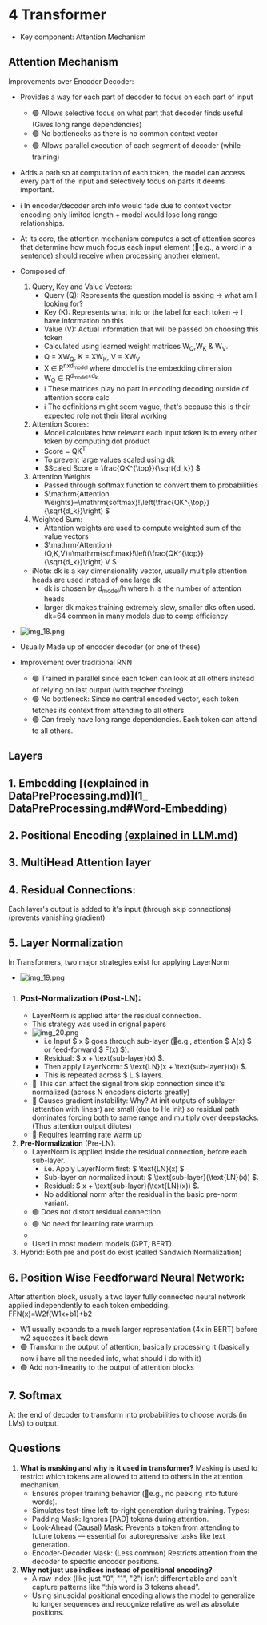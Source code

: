 # 4 Transformer

- Key component: Attention Mechanism

## Attention Mechanism

Improvements over Encoder Decoder:

- Provides a way for each part of decoder to focus on each part of input
    - 🟢 Allows selective focus on what part that decoder finds useful (Gives long range dependencies)
    - 🟢 No bottlenecks as there is no common context vector
    - 🟢 Allows parallel execution of each segment of decoder (while training)

- Adds a path so at computation of each token, the model can access every part of the input and selectively focus on
  parts it deems important.
- ℹ️ In encoder/decoder arch info would fade due to context vector encoding only limited length + model would lose long
  range relationships.
- At its core, the attention mechanism computes a set of attention scores that determine how much focus each input
  element (📌e.g., a word in a sentence) should receive when processing another element.
- Composed of:
    1. Query, Key and Value Vectors:
        - Query (Q): Represents the question model is asking -> what am I looking for?
        - Key (K): Represents what info or the label for each token -> I have information on this
        - Value (V): Actual information that will be passed on choosing this token
        - Calculated using learned weight matrices W<sub>Q</sub>,W<sub>K</sub> & W<sub>V</sub>.
        - Q = XW<sub>Q</sub>, K = XW<sub>K</sub>, V = XW<sub>V</sub>
        - X ∈ R<sup>nxd<sub>model</sub></sup> where dmodel is the embedding dimension
        - W<sub>Q</sub> ∈ R<sup>d<sub>model</sub>×d<sub>k</sub></sup>
        - ℹ️ These matrices play no part in encoding decoding outside of attention score calc
        - ℹ️ The definitions might seem vague, that's because this is their expected role not their literal working
    2. Attention Scores:
        - Model calculates how relevant each input token is to every other token by computing dot product
        - Score = QK<sup>T</sup>
        - To prevent large values scaled using dk
        - $Scaled Score = \frac{QK^{\top}}{\sqrt{d_k}} $
    3. Attention Weights
        - Passed through softmax function to convert them to probabilities
        - $\mathrm{Attention Weights}=\mathrm{softmax}\!\left(\frac{QK^{\top}}{\sqrt{d_k}}\right) $
    4. Weighted Sum:
        - Attention weights are used to compute weighted sum of the value vectors
        - $\mathrm{Attention}(Q,K,V)=\mathrm{softmax}\!\left(\frac{QK^{\top}}{\sqrt{d_k}}\right) V $

    - ℹ️Note: dk is a key dimensionality vector, usually multiple attention heads are used instead of one large dk
        - dk is chosen by d<sub>model</sub>/h where h is the number of attention heads
        - larger dk makes training extremely slow, smaller dks often used. dk=64 common in many models due to comp
          efficiency

- ![img_18.png](../Images/img_18.png)
- Usually Made up of encoder decoder (or one of these)
- Improvement over traditional RNN
    - 🟢 Trained in parallel since each token can look at all others instead of relying on last output (with teacher
      forcing)
    - 🟢 No bottleneck: Since no central encoded vector, each token fetches its context from attending to all others
    - 🟢 Can freely have long range dependencies. Each token can attend to all others.

## Layers

## 1. **Embedding** [(explained in DataPreProcessing.md)](1_ DataPreProcessing.md#Word-Embedding)

## 2. **Positional** Encoding [(explained in LLM.md)](5_LLM.md#positional-encoding)

## 3. **MultiHead** Attention layer

## 4. **Residual Connections**:

Each layer's output is added to it's input (through skip connections) (prevents vanishing gradient)

## 5. **Layer Normalization**

In Transformers, two major strategies exist for applying LayerNorm

- ![img_19.png](../Images/img_19.png)

1. ### **Post-Normalization** (Post-LN):
    - LayerNorm is applied after the residual connection.
    - This strategy was used in orignal papers
    - ![img_20.png](../Images/img_20.png)
        - i.e Input $ x $ goes through sub-layer (📌e.g., attention $ A(x) $ or feed-forward $ F(x) $).
        - Residual: $ x + \text{sub-layer}(x) $.
        - Then apply LayerNorm: $ \text{LN}(x + \text{sub-layer}(x)) $.
        - This is repeated across $ L $ layers.
    - 🔴 This can affect the signal from skip connection since it's normalized (across N encoders distorts greatly)
    - 🔴 Causes gradient instability: Why? At init outputs of sublayer (attention with linear) are small (due to He init)
      so residual path
      dominates forcing both to same range and multiply over deepstacks.(Thus attention output dilutes)
    - 🔴 Requires learning rate warm up
2. **Pre-Normalization** (Pre-LN):
    - LayerNorm is applied inside the residual connection, before each sub-layer.
        - i.e. Apply LayerNorm first: $ \text{LN}(x) $
        - Sub-layer on normalized input: $ \text{sub-layer}(\text{LN}(x)) $.
        - Residual: $ x + \text{sub-layer}(\text{LN}(x)) $.
        - No additional norm after the residual in the basic pre-norm variant.
    - 🟢 Does not distort residual connection
    - 🟢 No need for learning rate warmup
    -
    - Used in most modern models (GPT, BERT)
3. Hybrid: Both pre and post do exist (called Sandwich Normalization)

## 6. Position Wise Feedforward Neural Network:

After attention block, usually a two layer fully connected neural network applied independently to each token
embedding.  
FFN(x)=W2​f(W1​x+b1​)+b2​

- W1 usually expands to a much larger representation (4x in BERT) before w2 squeezes it back down
- 🟢 Transform the output of attention, basically processing it (basically now i have all the needed info, what should i
  do with it)
- 🟢 Add non-linearity to the output of attention blocks

## 7. Softmax

At the end of decoder to transform into probabilities to choose words (in LMs) to output.

## Questions

1. **What is masking and why is it used in transformer?**
   Masking is used to restrict which tokens are allowed to attend to others in the attention mechanism.
   - Ensures proper training behavior (📌e.g., no peeking into future words).
   - Simulates test-time left-to-right generation during training.
   Types:
   - Padding Mask: Ignores [PAD] tokens during attention.
   - Look-Ahead (Causal) Mask: Prevents a token from attending to future tokens — essential for autoregressive
   tasks like text generation.
   - Encoder-Decoder Mask: (Less common) Restricts attention from the decoder to specific encoder positions.
2. **Why not just use indices instead of positional encoding?**
   - A raw index (like just "0", "1", "2") isn’t differentiable and can't capture patterns like “this word is 3
   tokens ahead”.
   - Using sinusoidal positional encoding allows the model to generalize to longer sequences and recognize
   relative as well as absolute positions.